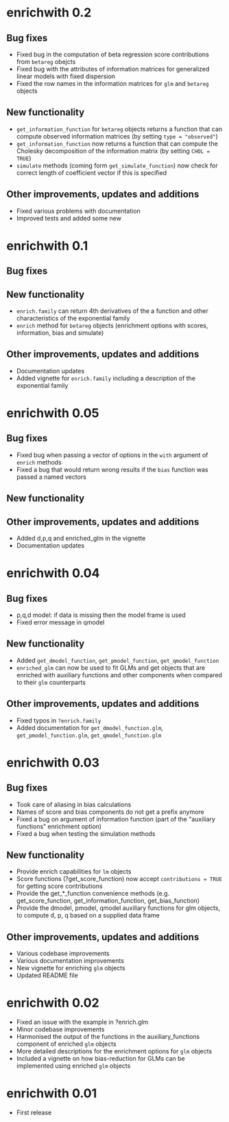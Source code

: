 # enrichwith 0.2

## Bug fixes
* Fixed bug in the computation of beta regression score contributions from `betareg` obejcts
* Fixed bug with the attributes of information matrices for generalized linear models with fixed dispersion
* Fixed the row names in the information matrices for `glm` and `betareg` objects

## New functionality
* `get_information_function` for `betareg` objects returns a function that can compute observed information matrices (by setting `type = "observed"`)
* `get_information_function` now returns a function that can compute the Cholesky decomposition of the information matrix (by setting `CHOL = TRUE`)
* `simulate` methods (coming form `get_simulate_function`) now check for correct length of coefficient vector if this is specified

## Other improvements, updates and additions
* Fixed various problems with documentation
* Improved tests and added some new


# enrichwith 0.1

## Bug fixes

## New functionality
* `enrich.family` can return 4th derivatives of the a function and other characteristics of the exponential family
* `enrich` method for `betareg` objects (enrichment options with scores, information, bias and simulate)

## Other improvements, updates and additions
* Documentation updates
* Added vignette for `enrich.family` including a description of the exponential family

# enrichwith 0.05

## Bug fixes
* Fixed bug when passing a vector of options in the `with` argument of `enrich` methods
* Fixed a bug that would return wrong results if the `bias` function was passed a named vectors

## New functionality

## Other improvements, updates and additions
* Added d,p,q and enriched_glm in the vignette
* Documentation updates

# enrichwith 0.04

## Bug fixes
* p,q,d model: if data is missing then the model frame is used
* Fixed error message in qmodel

## New functionality
* Added `get_dmodel_function`, `get_pmodel_function`, `get_qmodel_function`
* `enriched_glm` can now be used to fit GLMs and get objects that are
  enriched with auxiliary functions and other components when compared
  to their `glm` counterparts

## Other improvements, updates and additions
* Fixed typos in `?enrich.family`
* Added documentation for `get_dmodel_function.glm`,
  `get_pmodel_function.glm`, `get_qmodel_function.glm`

# enrichwith 0.03

## Bug fixes
* Took care of aliasing in bias calculations
* Names of score and bias components do not get a prefix anymore
* Fixed a bug on argument of information function (part of the "auxiliary functions" enrichment option)
* Fixed a bug when testing the simulation methods

## New functionality
* Provide enrich capabilities for `lm` objects
* Score functions (?get_score_function) now accept `contributions = TRUE` for getting score contributions
* Provide the get_*_function convenience methods (e.g. get_score_function, get_information_function, get_bias_function)
* Provide the dmodel, pmodel, qmodel auxiliary functions for glm objects, to compute d, p, q based on a supplied data frame

## Other improvements, updates and additions
* Various codebase improvements
* Various documentation improvements
* New vignette for enriching `glm` objects
* Updated README file

# enrichwith 0.02

* Fixed an issue with the example in ?enrich.glm
* Minor codebase improvements
* Harmonised the output of the functions in the auxiliary_functions component of enriched `glm` objects
* More detailed descriptions for the enrichment options for `glm` objects
* Included a vignette on how bias-reduction for GLMs can be implemented using enriched `glm` objects

# enrichwith 0.01

* First release



